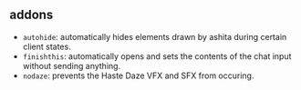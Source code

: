 ## addons
* `autohide`: automatically hides elements drawn by ashita during certain client states.
* `finishthis`: automatically opens and sets the contents of the chat input without sending anything.
* `nodaze`: prevents the Haste Daze VFX and SFX from occuring.
